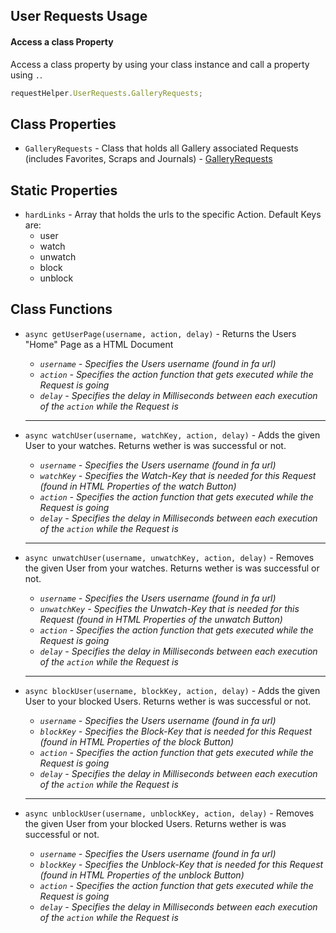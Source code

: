 ## User Requests Usage

#### Access a class Property

Access a class property by using your class instance and call a property using `.`.

```javascript
requestHelper.UserRequests.GalleryRequests;
```

## Class Properties

- `GalleryRequests` - Class that holds all Gallery associated Requests (includes Favorites, Scraps and Journals) - [GalleryRequests](./user/gallery-requests)

## Static Properties

- `hardLinks` - Array that holds the urls to the specific Action. Default Keys are:
  - user
  - watch
  - unwatch
  - block
  - unblock

## Class Functions

- `async getUserPage(username, action, delay)` - Returns the Users "Home" Page as a HTML Document
  - *`username` - Specifies the Users username (found in fa url)*
  - *`action` - Specifies the action function that gets executed while the Request is going*
  - *`delay` - Specifies the delay in Milliseconds between each execution of the `action` while the Request is*

  ---

- `async watchUser(username, watchKey, action, delay)` - Adds the given User to your watches. Returns wether is was successful or not.
  - *`username` - Specifies the Users username (found in fa url)*
  - *`watchKey` - Specifies the Watch-Key that is needed for this Request (found in HTML Properties of the watch Button)*
  - *`action` - Specifies the action function that gets executed while the Request is going*
  - *`delay` - Specifies the delay in Milliseconds between each execution of the `action` while the Request is*

  ---

- `async unwatchUser(username, unwatchKey, action, delay)` - Removes the given User from your watches. Returns wether is was successful or not.
  - *`username` - Specifies the Users username (found in fa url)*
  - *`unwatchKey` - Specifies the Unwatch-Key that is needed for this Request (found in HTML Properties of the unwatch Button)*
  - *`action` - Specifies the action function that gets executed while the Request is going*
  - *`delay` - Specifies the delay in Milliseconds between each execution of the `action` while the Request is*

  ---

- `async blockUser(username, blockKey, action, delay)` - Adds the given User to your blocked Users. Returns wether is was successful or not.
  - *`username` - Specifies the Users username (found in fa url)*
  - *`blockKey` - Specifies the Block-Key that is needed for this Request (found in HTML Properties of the block Button)*
  - *`action` - Specifies the action function that gets executed while the Request is going*
  - *`delay` - Specifies the delay in Milliseconds between each execution of the `action` while the Request is*

  ---

- `async unblockUser(username, unblockKey, action, delay)` - Removes the given User from your blocked Users. Returns wether is was successful or not.
  - *`username` - Specifies the Users username (found in fa url)*
  - *`blockKey` - Specifies the Unblock-Key that is needed for this Request (found in HTML Properties of the unblock Button)*
  - *`action` - Specifies the action function that gets executed while the Request is going*
  - *`delay` - Specifies the delay in Milliseconds between each execution of the `action` while the Request is*
